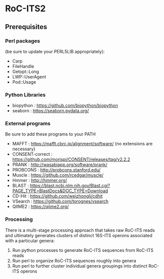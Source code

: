 # RoC-ITS2

## Prerequisites

### Perl packages
(be sure to update your PERL5LIB appropriately):<br>
* Carp<br>
* FileHandle<br>
* Getopt::Long<br>
* LWP::UserAgent<br>
* Pod::Usage<br>
### Python Libraries

- biopython : https://github.com/biopython/biopython
- seaborn : https://seaborn.pydata.org/

### External programs

Be sure to add these programs to your PATH

 - MAFFT : https://mafft.cbrc.jp/alignment/software/ (no extensions are necessary)
 - CONSENT-correct : https://github.com/morispi/CONSENT/releases/tag/v2.2.2
 - PRANK : http://wasabiapp.org/software/prank/
 - PROBCONS : http://probcons.stanford.edu/
 - Muscle : https://github.com/rcedgar/muscle/
 - Hmmer : http://hmmer.org/
 - BLAST : https://blast.ncbi.nlm.nih.gov/Blast.cgi?PAGE_TYPE=BlastDocs&DOC_TYPE=Download
 - CD-Hit : https://github.com/weizhongli/cdhit
 - VSearch : https://github.com/torognes/vsearch
 - QIIME2 : https://qiime2.org/

### Processing

There is a multi-stage processing approach that takes raw RoC-ITS reads and ultimately generates clusters of distinct 16S-ITS operons associated with a particular genera:

1) Run python processes to generate RoC-ITS sequences from RoC-ITS reads
2) Run perl to organize RoC-ITS sequences roughly into genera
3) Run perl to further cluster individual genera groupings into distinct RoC-ITS operons

